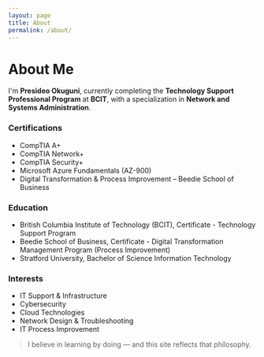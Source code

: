 ```yaml
---
layout: page
title: About
permalink: /about/
---
```


# About Me

I'm **Presideo Okuguni**, currently completing the **Technology Support Professional Program** at **BCIT**, with a specialization in **Network and Systems Administration**.

### Certifications
- CompTIA A+
- CompTIA Network+
- CompTIA Security+
- Microsoft Azure Fundamentals (AZ-900)
- Digital Transformation & Process Improvement – Beedie School of Business

### Education
- British Columbia Institute of Technology (BCIT), Certificate - Technology Support Program
- Beedie School of Business, Certificate - Digital Transformation Management Program (Process Improvement)
- Stratford University, Bachelor of Science Information Technology

### Interests
- IT Support & Infrastructure
- Cybersecurity
- Cloud Technologies
- Network Design & Troubleshooting
- IT Process Improvement

> I believe in learning by doing — and this site reflects that philosophy.
